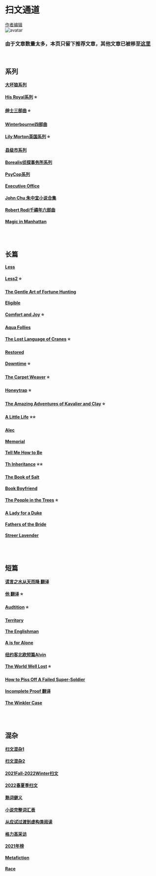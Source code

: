 # 扫文通道
[作者编辑](https://github.com/Boheme130/Fiction.git.io/edit/gh-pages/index.md) <br>
![avatar](https://thenichedotblog.files.wordpress.com/2020/02/1.jpg)


<!-- ![avatar](https://branchesculture.com/wp-content/uploads/2016/02/tomine11.jpg) -->

<!-- ![avatar](https://pro2-bar-s3-cdn-cf1.myportfolio.com/f60a1bb1208bdd41e01546cd1830c0b6/21e874c2-d687-4ac4-85ae-d8bbd31bc818_rwc_0x121x1124x880x1124.gif?h=35d4975c0773e2a2718784266b161133) -->


<!-- ## 精选
### [A Little Life](https://boheme130.github.io/ALittleLife/)
*纯男性关系的两极光谱，一场失败却温暖的救赎*
### [The Amazing Adventures of Kavalier and Clay](https://boheme130.github.io/AdventureOfKC/)
*犹太超级英雄漫画家的理想乡和商业帝国*
### [Honeytrap](https://boheme130.github.io/Honeytrap/)
*美苏特工横跨30年的爱情*
### [His Royal系列](https://boheme130.github.io/HisRoyaoSeries.git.io/)
*皇室深柜为爱出柜*
### [Less](https://boheme130.github.io/Less2/)
*奥德赛喜剧，中年美国作家在海外*
### [Downtime](https://boheme130.github.io/Downtime.git.io/)
*现代FBI穿越近代伦敦，和灵媒共破开膛手谜团*
### [The World Well Lost](https://boheme130.github.io/WorldWellLost/)
*七十年前的科幻恐同短篇*
### [绅士三部曲](https://boheme130.github.io/GentlemenSeries.git.io/)
*摄政时期绅士俱乐部三部曲*
### [Comfort and Joy](https://boheme130.github.io/ComfortAndJoy.git.io/)
*千禧年的南部医院爱情*
### [The Carpet Weaver](https://boheme130.github.io/CarpetWeaver.git.io/)
*六十年代阿富汗的穆斯林禁忌恋*
### [The Lost Language of Cranes](https://boheme130.github.io/LostLangCranes.git.io/)
*父子都是Gay，曼哈顿家庭的悲剧* -->
<!-- 

<br/>
<br/> -->

### 由于文章数量太多，本页只留下推荐文章，其他文章已被移至[这里](https://github.com/Boheme130/Fiction.git.io/blob/gh-pages/other.md)
<br/>

## 系列
#### [大坏狼系列](https://boheme130.github.io/BigBadWolf.git.io/) <br>
#### [His Royal系列](https://boheme130.github.io/HisRoyaoSeries.git.io/) ⭐️<br> 
#### [绅士三部曲](https://boheme130.github.io/GentlemenSeries.git.io/) ⭐️<br> 
#### [Winterbourne四部曲](https://boheme130.github.io/WinterbourneSeries.git.io/) <br>
#### [Lily Morton英国系列](https://boheme130.github.io/LilyMorton.git.io/) ⭐️<br> 
#### [县级市系列](https://boheme130.github.io/HazardAndSomers.git.io/) <br>
#### [Borealis侦探事务所系列](https://boheme130.github.io/Borealis.git.io/) <br>
#### [PsyCop系列](https://boheme130.github.io/PsyCop/) <br>
#### [Executive Office](https://boheme130.github.io/ExecetiveOffice/) <br>
#### [John Chu 朱中宜小说合集](https://boheme130.github.io/JohnChu/) <br>
#### [Robert Rodi千禧年六部曲](https://boheme130.github.io/RobertRodi/) <br>
#### [Magic in Manhattan](https://boheme130.github.io/MagicManhattan/) <br>

<br/>
<br/>

## 长篇
#### [Less](https://boheme130.github.io/Less.git.io/) <br>
#### [Less2](https://boheme130.github.io/Less2/) ⭐️<br>
#### [The Gentle Art of Fortune Hunting](https://boheme130.github.io/GentleArt.git.io/) <br>
#### [Eligible](https://boheme130.github.io/Eligible.git.io/) <br>
#### [Comfort and Joy](https://boheme130.github.io/ComfortAndJoy.git.io/) ⭐️ <br>
<!-- #### [The Road to Silver Plume](https://boheme130.github.io/RoadToSilverPlume.git.io/) <br> -->
#### [Aqua Follies](https://boheme130.github.io/AquaFollies.git.io/) <br>
#### [The Lost Language of Cranes](https://boheme130.github.io/LostLangCranes.git.io/) ⭐️<br>
#### [Restored](https://boheme130.github.io/Restored.git.io/) <br>
#### [Downtime](https://boheme130.github.io/Downtime.git.io/) ⭐️<br> 
<!-- #### [The Backup Boyfriend](https://boheme130.github.io/BackupBoyfriend/) <br> -->
<!-- #### [Heores for Ghosts](https://boheme130.github.io/HeroesForGhosts.git.io/) <br> -->
<!-- #### [The Picture of Dorian Gray](https://boheme130.github.io/PictureOfDorianGray/) <br> -->
<!-- #### [Orlando](https://boheme130.github.io/Orlando.git.io/) <br> -->
#### [The Carpet Weaver](https://boheme130.github.io/CarpetWeaver.git.io/) ⭐️<br>
<!-- #### [Police Brutality](https://boheme130.github.io/PoliceBrutality.git.io/) <br> -->
<!-- #### [The Power of the Dog](https://boheme130.github.io/PowerOfDog.git.io/) <br> -->
<!-- #### [Alpha's Cage](https://boheme130.github.io/AlphasCage.git.io/) <br> -->
<!-- #### [Thief: Black Wolf](https://boheme130.github.io/ThiefBlackWolf/) <br> -->
<!-- #### [Risk Assessment](https://boheme130.github.io/RiskAssess.git.io/) <br> -->
<!-- #### [The Boyfriend Mandate](https://boheme130.github.io/BFMandate.git.io/) <br> -->
<!-- #### [Reasonable Doubt](https://boheme130.github.io/ReasonDoubt.git.io/) <br> -->
<!-- #### [Relative Justice](https://boheme130.github.io/RelativeJustive/) <br> -->
<!-- #### [Wild as the West Texas Wind ](https://boheme130.github.io/WildTexasWind/) <br> -->
<!-- #### [Invitation to the Dance](https://boheme130.github.io/InvitationToDance/) <br> -->
#### [Honeytrap](https://boheme130.github.io/Honeytrap/) ⭐️ <br> 
#### [The Amazing Adventures of Kavalier and Clay](https://boheme130.github.io/AdventureOfKC/) ⭐️ <br> 
#### [A Little Life](https://boheme130.github.io/ALittleLife/) ⭐️⭐️ <br> 
#### [Alec](https://boheme130.github.io/Alec/) <br>
<!-- #### [To Paradise第一部分](https://boheme130.github.io/ToParadise1/) <br>
#### [To Paradise第二部分](https://boheme130.github.io/ToParadise2/) <br> -->
#### [Memorial](https://boheme130.github.io/Memorial/) <br>
#### [Tell Me How to Be](https://boheme130.github.io/TellMeHowtoBe/) <br>
#### [Th Inheritance](https://boheme130.github.io/TheInheritance/) ⭐️⭐️<br>
<!-- #### [The Heart's Invisible Furies](https://boheme130.github.io/HeartsInvisibleFury/) <br> -->
<!-- #### [Closet Case](https://boheme130.github.io/ClosetCase/) ⭐️⭐️<br> -->
<!-- #### [Fag Hag](https://boheme130.github.io/FagHag/) <br> -->
#### [The Book of Salt](https://boheme130.github.io/BookOfSalt/) <br>
#### [Book Boyfriend](https://boheme130.github.io/BookBF/) <br>
#### [The People in the Trees](https://boheme130.github.io/PeopleInTrees/) ⭐️ <br>
#### [A Lady for a Duke](https://boheme130.github.io/LadyForADuke/)<br>
#### [Fathers of the Bride](https://boheme130.github.io/FathersOfBride/) <br>
#### [Streer Lavender](https://boheme130.github.io/StreetLavender/) <br>




<br/>
<br/>

## 短篇
#### [谎言之水从天而降 翻译](https://boheme130.github.io/WaterFrNowh.git.io/) <br>
#### [他 翻译](https://boheme130.github.io/Him.git.io/) ⭐️<br>
#### [Audtition](https://boheme130.github.io/Audition.git.io/) ⭐️<br>
#### [Territory](https://boheme130.github.io/Territory.git.io/) <br>
#### [The Englishman](https://boheme130.github.io/TheEnglishman.git.io/) <br>
#### [A is for Alone](https://boheme130.github.io/AForAlone.git.io/) <br>
<!-- #### [Bryan Washington亚裔非裔短篇两则](https://boheme130.github.io/BryanWashington.git.io/) <br> -->
<!-- #### [泰勒斯小三歌同人](https://boheme130.github.io/UBelongWMe.git.io/) <br> -->
<!-- #### [格力高哥特风短篇](https://boheme130.github.io/WhenTheRoadRises.git.io/) <br> -->
<!-- #### [姑妈的遗产](https://boheme130.github.io/AuntAdelinesBequest.git.io/) <br> -->
<!-- #### [Somers卖身记](https://boheme130.github.io/SomersSold.git.io/) <br> -->
#### [纽约客北欧短篇Alvin](https://boheme130.github.io/Alvin.git.io/) <br>
<!-- #### [县级市情人节短篇：戏中戏](https://boheme130.github.io/ValentineSixBeats.git.io/) <br> -->
<!-- #### [Dedicated](https://boheme130.github.io/Dedicated.git.io/) <br> -->
<!-- #### [Smoke, Lilies, and Jade](https://boheme130.github.io/SmokeLilies.git.io/) <br> -->
<!-- #### [县级市感恩节Pride Slays Thanksgiving](https://boheme130.github.io/PrideThksGiving/) <br> -->
#### [The World Well Lost](https://boheme130.github.io/WorldWellLost/) ⭐️<br>
<!-- #### [The Threefold Tie](https://boheme130.github.io/ThreefoldTie/)<br> -->
#### [How to Piss Off A Failed Super-Soldier](https://boheme130.github.io/Failed_Super_Soldier/)<br>
#### [Incomplete Proof 翻译](https://boheme130.github.io/Incomplete_Proof/) <br>
#### [The Winkler Case](https://boheme130.github.io/WinklerCase/) <br>




<br>
<br>

## 混杂
#### [扫文混杂1](https://boheme130.github.io/ReadingList2021Spring.git.io/) <br>
#### [扫文混杂2](https://boheme130.github.io/ReadingList2021Summer.git.io/) <br>
#### [2021Fall-2022Winter扫文](https://boheme130.github.io/2021FallReading/) <br>
#### [2022春夏季扫文](https://boheme130.github.io/2022Spring-Summer/)<br>
#### [熟词僻义](https://boheme130.github.io/VolcabularyWithDifferentMeanings.git.io/) <br>
#### [小说完整词汇表](https://quizlet.com/Bohemian_/folders/fic/sets) <br>
#### [从应试过渡到虚构类阅读](https://boheme130.github.io/HowToRead.git.io/) <br>
#### [格力高采访](https://boheme130.github.io/GregoryAsheInterview.git.io/) <br>
#### [2021年榜](https://boheme130.github.io/2021List/) <br>
#### [Metafiction](https://boheme130.github.io/Metafiction/)<br>
#### [Race](https://github.com/Boheme130/Race_Ethnicity/blob/gh-pages/index.md)<br>

<br>

